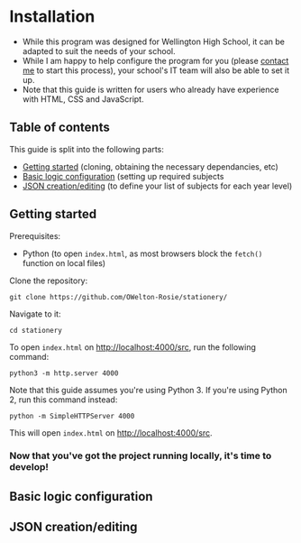 # Installation
- While this program was designed for Wellington High School, it can be adapted to suit the needs of your school.
- While I am happy to help configure the program for you (please <a href="https://owelton-rosie.pages.dev/contact">contact me</a> to start this process), your school's IT team will also be able to set it up.
- Note that this guide is written for users who already have experience with HTML, CSS and JavaScript.

## Table of contents
This guide is split into the following parts:

- [Getting started](https://github.com/OWelton-Rosie/stationery/blob/main/docs/INSTALLATION.md#getting-started) (cloning, obtaining the necessary dependancies, etc)
- [Basic logic configuration](https://github.com/OWelton-Rosie/stationery/blob/main/docs/INSTALLATION.md#basic-logic-configuration) (setting up required subjects
- [JSON creation/editing](https://github.com/OWelton-Rosie/stationery/blob/main/docs/INSTALLATION.md#json-creationediting) (to define your list of subjects for each year level)

## Getting started
Prerequisites:
- Python (to open `index.html`, as most browsers block the `fetch()` function on local files)

Clone the repository:
```
git clone https://github.com/OWelton-Rosie/stationery/
```

Navigate to it:
```
cd stationery
```

To open `index.html` on [http://localhost:4000/src](http://localhost:4000/src/), run the following command:
```
python3 -m http.server 4000
```

Note that this guide assumes you're using Python 3. If you're using Python 2, run this command instead:
```
python -m SimpleHTTPServer 4000 
```
This will open `index.html` on [http://localhost:4000/src](http://localhost:4000/src/).

### Now that you've got the project running locally, it's time to develop!

## Basic logic configuration
## JSON creation/editing


